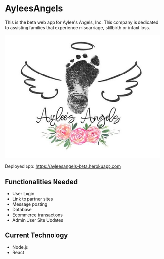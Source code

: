 # AyleesAngels

This is the beta web app for Aylee's Angels, Inc. 
This company is dedicated to assisting families that experience miscarriage, stillbirth or infant loss.

![Logo Main](client/public/LogoMain.jpg)<br>

Deployed app: 
https://ayleesangels-beta.herokuapp.com<br>

## Functionalities Needed

- User Login
- Link to partner sites
- Message posting
- Database 
- Ecommerce transactions
- Admin User Site Updates


## Current Technology 
- Node.js
- React
